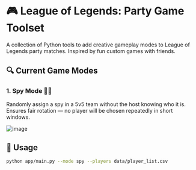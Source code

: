 # 🎮 League of Legends: Party Game Toolset

A collection of Python tools to add creative gameplay modes to League of Legends party matches. Inspired by fun custom games with friends.

## 🔍 Current Game Modes

### 1. Spy Mode 🕵️‍♂️
Randomly assign a spy in a 5v5 team without the host knowing who it is. Ensures fair rotation — no player will be chosen repeatedly in short windows.

![image](https://github.com/user-attachments/assets/97a7f158-d6fa-47e0-a3e3-f9ee0f706f92)

## 🚀 Usage
```bash
python app/main.py --mode spy --players data/player_list.csv
